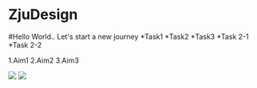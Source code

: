 # ZjuDesign
#Hello World.. Let's start a new journey
*Task1
*Task2
*Task3
   *Task 2-1
   *Task 2-2

1.Aim1
2.Aim2
3.Aim3

![](https://tse4-mm.cn.bing.net/th/id/OIP-C.Zqvu-nRxN5199Uy0qJ2mMAHaDb?pid=ImgDet&rs=1)
![](https://www.securitynewspaper.com/snews-up/2019/10/Icons_CTF.png)
 
